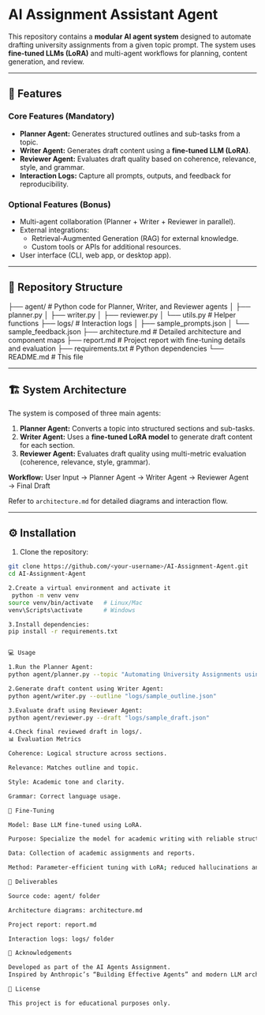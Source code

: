 # AI Assignment Assistant Agent

This repository contains a **modular AI agent system** designed to automate drafting university assignments from a given topic prompt. The system uses **fine-tuned LLMs (LoRA)** and multi-agent workflows for planning, content generation, and review.

---

## 🚀 Features

### Core Features (Mandatory)
- **Planner Agent:** Generates structured outlines and sub-tasks from a topic.
- **Writer Agent:** Generates draft content using a **fine-tuned LLM (LoRA)**.
- **Reviewer Agent:** Evaluates draft quality based on coherence, relevance, style, and grammar.
- **Interaction Logs:** Capture all prompts, outputs, and feedback for reproducibility.

### Optional Features (Bonus)
- Multi-agent collaboration (Planner + Writer + Reviewer in parallel).
- External integrations:
  - Retrieval-Augmented Generation (RAG) for external knowledge.
  - Custom tools or APIs for additional resources.
- User interface (CLI, web app, or desktop app).

---

## 📁 Repository Structure

├── agent/ # Python code for Planner, Writer, and Reviewer agents
│ ├── planner.py
│ ├── writer.py
│ ├── reviewer.py
│ └── utils.py # Helper functions
├── logs/ # Interaction logs
│ ├── sample_prompts.json
│ └── sample_feedback.json
├── architecture.md # Detailed architecture and component maps
├── report.md # Project report with fine-tuning details and evaluation
├── requirements.txt # Python dependencies
└── README.md # This file


---

## 🏗️ System Architecture

The system is composed of three main agents:

1. **Planner Agent:** Converts a topic into structured sections and sub-tasks.  
2. **Writer Agent:** Uses a **fine-tuned LoRA model** to generate draft content for each section.  
3. **Reviewer Agent:** Evaluates draft quality using multi-metric evaluation (coherence, relevance, style, grammar).  

**Workflow:**
User Input → Planner Agent → Writer Agent → Reviewer Agent → Final Draft

Refer to `architecture.md` for detailed diagrams and interaction flow.

---

## ⚙️ Installation

1. Clone the repository:
```bash
git clone https://github.com/<your-username>/AI-Assignment-Agent.git
cd AI-Assignment-Agent

2.Create a virtual environment and activate it
 python -m venv venv
source venv/bin/activate   # Linux/Mac
venv\Scripts\activate      # Windows

3.Install dependencies:
pip install -r requirements.txt


💻 Usage

1.Run the Planner Agent:
python agent/planner.py --topic "Automating University Assignments using AI Agents"

2.Generate draft content using Writer Agent:
python agent/writer.py --outline "logs/sample_outline.json"

3.Evaluate draft using Reviewer Agent:
python agent/reviewer.py --draft "logs/sample_draft.json"

4.Check final reviewed draft in logs/.
📊 Evaluation Metrics

Coherence: Logical structure across sections.

Relevance: Matches outline and topic.

Style: Academic tone and clarity.

Grammar: Correct language usage.

📜 Fine-Tuning

Model: Base LLM fine-tuned using LoRA.

Purpose: Specialize the model for academic writing with reliable structure and style.

Data: Collection of academic assignments and reports.

Method: Parameter-efficient tuning with LoRA; reduced hallucinations and improved output quality.

📂 Deliverables

Source code: agent/ folder

Architecture diagrams: architecture.md

Project report: report.md

Interaction logs: logs/ folder

📝 Acknowledgements

Developed as part of the AI Agents Assignment.
Inspired by Anthropic’s “Building Effective Agents” and modern LLM architectures.

📌 License

This project is for educational purposes only.
